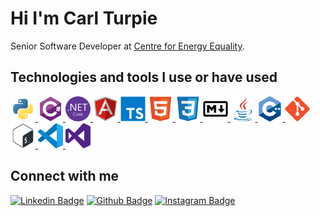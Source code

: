 # Hi I'm Carl Turpie

Senior Software Developer at [Centre for Energy Equality](https://cee-uk.com/).

## Technologies and tools I use or have used

<a href="https://www.python.org/"> <img src="https://raw.githubusercontent.com/devicons/devicon/master/icons/python/python-original.svg" alt="python" width="40" height="40"/> </a>
<a href="https://docs.microsoft.com/en-us/dotnet/csharp/"> <img src="https://raw.githubusercontent.com/devicons/devicon/master/icons/csharp/csharp-original.svg" alt="C#" width="40" height="40"/> </a>
<a href="https://dotnet.microsoft.com/"> <img src="https://raw.githubusercontent.com/devicons/devicon/master/icons/dotnetcore/dotnetcore-original.svg" alt=".NET" width="40" height="40"/> </a>
<a href="https://angular.io/"> <img src="https://raw.githubusercontent.com/devicons/devicon/master/icons/angularjs/angularjs-original.svg" alt="Angular" width="40" height="40"/> </a>
<a href="https://www.typescriptlang.org/"> <img src="https://raw.githubusercontent.com/devicons/devicon/master/icons/typescript/typescript-original.svg" alt="Typescript" width="40" height="40"/> </a>
<a href="https://html.spec.whatwg.org/"> <img src="https://raw.githubusercontent.com/devicons/devicon/master/icons/html5/html5-original.svg" alt="HTML5" width="40" height="40"/> </a>
<a href="https://developer.mozilla.org/en-US/docs/Web/CSS"> <img src="https://raw.githubusercontent.com/devicons/devicon/master/icons/css3/css3-original.svg" alt="CSS3" width="40" height="40"/> </a>
<a href="https://www.markdownguide.org/"> <img src="https://raw.githubusercontent.com/devicons/devicon/master/icons/markdown/markdown-original.svg" alt="Markdown" width="40" height="40"/> </a>
<a href="https://www.java.com/en/"> <img src="https://raw.githubusercontent.com/devicons/devicon/master/icons/java/java-original.svg" alt="Java" width="40" height="40"/> </a>
<a href="https://isocpp.org/"> <img src="https://raw.githubusercontent.com/devicons/devicon/master/icons/cplusplus/cplusplus-original.svg" alt="C++" width="40" height="40"/> </a>
<a href="https://git-scm.com/"> <img src="https://raw.githubusercontent.com/devicons/devicon/master/icons/git/git-original.svg" alt="Git" width="40" height="40"/> </a>
<a href="https://www.gnu.org/software/bash/"> <img src="https://raw.githubusercontent.com/devicons/devicon/master/icons/bash/bash-original.svg" alt="Bash" width="40" height="40"/> </a>
<a href="https://code.visualstudio.com/"> <img src="https://raw.githubusercontent.com/devicons/devicon/master/icons/vscode/vscode-original.svg" alt="Visual Studio Code" width="40" height="40"/> </a>
<a href="https://visualstudio.microsoft.com/"> <img src="https://raw.githubusercontent.com/devicons/devicon/master/icons/visualstudio/visualstudio-plain.svg" alt="Visual Studio" width="40" height="40"/> </a>

## Connect with me

[![Linkedin Badge](https://img.shields.io/badge/-carlturpie-blue?style=flat-square&logo=Linkedin&logoColor=white&link=https://www.linkedin.com/in/carlturpie/)](https://www.linkedin.com/in/carlturpie/)
[![Github Badge](https://img.shields.io/badge/-CJTurpie-000000?style=flat-square&labelColor=000000&logo=github&logoColor=white&link=https://github.com/CJTurpie)](https://github.com/CJTurpie)
[![Instagram Badge](https://img.shields.io/badge/-@cjturpie-D7008A?style=flat-square&labelColor=D7008A&logo=Instagram&logoColor=white&link=https://www.instagram.com/cjturpie/)](https://www.instagram.com/cjturpie/)
